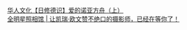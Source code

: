   
[华人文化【日修德识】爱的诺亚方舟（上）](http://www.dianyue.me/archives/402/r2y43e64tga8q95x/)  
[全明星照相馆 | 让凯瑞·欧文赞不绝口的摄影师，已经在等你了！](http://www.dianyue.me/archives/148/t15caogsf0pb2kjb/)